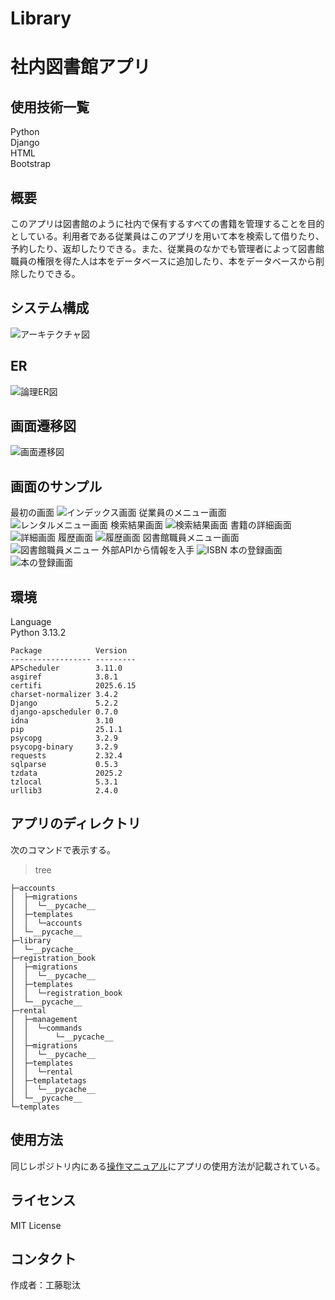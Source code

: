 # Library
# 社内図書館アプリ

## 使用技術一覧
Python  
Django  
HTML  
Bootstrap

## 概要
このアプリは図書館のように社内で保有するすべての書籍を管理することを目的としている。利用者である従業員はこのアプリを用いて本を検索して借りたり、予約したり、返却したりできる。また、従業員のなかでも管理者によって図書館職員の権限を得た人は本をデータベースに追加したり、本をデータベースから削除したりできる。

## システム構成
![アーキテクチャ図](アーキテクチャ図.drawio.png)

## ER
![論理ER図](論理ER図V3.drawio.png)

## 画面遷移図
![画面遷移図](画面遷移図V3.drawio.png)

## 画面のサンプル
最初の画面
![インデックス画面](images\index.png)
従業員のメニュー画面
![レンタルメニュー画面](images\rental_menu.png)
検索結果画面
![検索結果画面](images\search_results.png)
書籍の詳細画面
![詳細画面](images\details.png)
履歴画面
![履歴画面](images\loan.png)
図書館職員メニュー画面
![図書館職員メニュー](images\librarian_menu.png)
外部APIから情報を入手
![ISBN](images\isbn.png)
本の登録画面
![本の登録画面](images\registration.png)

## 環境
Language  
Python 3.13.2

```
Package            Version
------------------ ---------
APScheduler        3.11.0
asgiref            3.8.1
certifi            2025.6.15
charset-normalizer 3.4.2
Django             5.2.2
django-apscheduler 0.7.0
idna               3.10
pip                25.1.1
psycopg            3.2.9
psycopg-binary     3.2.9
requests           2.32.4
sqlparse           0.5.3
tzdata             2025.2
tzlocal            5.3.1
urllib3            2.4.0
```

## アプリのディレクトリ
次のコマンドで表示する。
> tree

```
├─accounts
│  ├─migrations
│  │  └─__pycache__
│  ├─templates
│  │  └─accounts
│  └─__pycache__
├─library
│  └─__pycache__
├─registration_book
│  ├─migrations
│  │  └─__pycache__
│  ├─templates
│  │  └─registration_book
│  └─__pycache__
├─rental
│  ├─management
│  │  └─commands
│  │      └─__pycache__
│  ├─migrations
│  │  └─__pycache__
│  ├─templates
│  │  └─rental
│  ├─templatetags
│  │  └─__pycache__
│  └─__pycache__
└─templates
```

## 使用方法
同じレポジトリ内にある[操作マニュアル](図書館アプリの操作マニュアル.pdf)にアプリの使用方法が記載されている。

## ライセンス
MIT License

## コンタクト
作成者：工藤聡汰